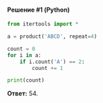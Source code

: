 #### Решение #1 (Python)
```python
from itertools import *

a = product('ABCD', repeat=4)

count = 0
for i in a:
	if i.count('A') == 2:
		count += 1

print(count)
```
**Ответ:** 54.
